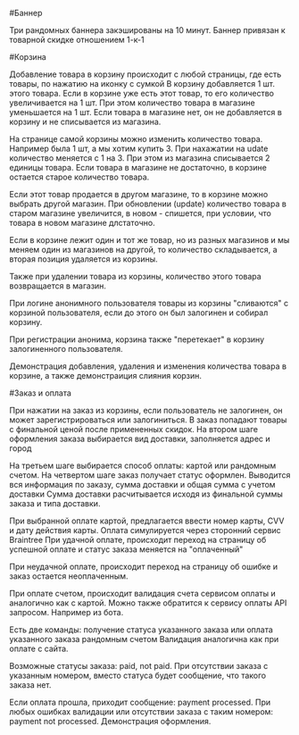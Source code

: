 #Баннер

Три рандомных баннера закэшированы на 10 минут.
Баннер привязан к товарной скидке отношением 1-к-1


#Корзина

Добавление товара в корзину происходит с любой страницы, где есть товары, по нажатию на иконку с сумкой
В корзину добавляется 1 шт. этого товара. Если в корзине уже есть этот товар, то его количество увеличивается на 1 шт.
При этом количество товара в магазине уменьшается на 1 шт. Если товара в магазине нет, он не добавляется в корзину и не списывается
из магазина.

На странице самой корзины можно изменить количество товара. Например была 1 шт, а мы хотим купить 3.
При нахажатии на udate количество меняется с 1 на 3. При этом из магазина списывается 2 единицы товара.
Если товара в магазине не достаточно, в корзине остается старое количество товара.

Если этот товар продается в другом магазине, то в корзине можно выбрать другой магазин. При обновлении
(update) количество товара в старом магазине увеличится, в новом - спишется, при условии, что товара
в новом магазине длстаточно.

Если в корзине лежит один и тот же товар, но из разных магазинов и мы меняем один из магазинов на другой,
то количество складывается, а вторая позиция удаляется из корзины.

Также при удалении товара из корзины, количество этого товара возвращается в магазин.

При логине анонимного пользователя товары из корзины "сливаются" с корзиной пользователя,
если до этого он был залогинен и собирал корзину.

При регистрации анонима, корзина также "перетекает" в корзину залогиненного пользователя.

Демонстрация добавления, удаления и изменения количества товара в корзине, а также демонстраиция
слияния корзин.

#Заказ и оплата

При нажатии на заказ из корзины, если пользователь не залогинен, он может зарегистрироваться или залогиниться.
В заказ попадают товары с финальной ценой после примененных скидок. На втором шаге оформления заказа выбирается
вид доставки, заполняется адрес и город

На третьем шаге выбирается способ оплаты: картой или рандомным счетом.
На четвертом шаге заказ получает статус оформлен. Выводится вся информация по заказу, сумма доставки и общая сумма с учетом доставки
Сумма доставки расчитывается исходя из финальной суммы заказа и типа доставки.

При выбранной оплате картой, предлагается ввести номер карты, CVV и дату действия карты. Оплата симулируется через сторонний сервис Braintree
При удачной оплате, происходит переход на страницу об успешной оплате и статус заказа меняется на "оплаченный"

При неудачной оплате, происходит переход на страницу об ошибке и заказ остается неоплаченным.

При оплате счетом, происходит валидация счета сервисом оплаты и аналогично как с картой.
Можно также обратится к сервису оплаты API запросом. Например из бота.

Есть две команды: получение статуса указанного заказа или оплата указанного заказа рандомным счетом
Валидация аналогична как при оплате с сайта.

Возможные статусы заказа: paid, not paid.
При отсутствии заказа с указанным номером, вместо статуса будет сообщение, что такого заказа нет.

Если оплата прошла, приходит сообщение: payment processed.
При любых ошибках валидации или отсутствии заказа с таким номером: payment not processed.
Демонстрация оформления.